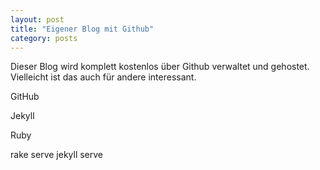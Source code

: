 ```yaml
---
layout: post
title: "Eigener Blog mit Github"
category: posts
---
```

Dieser Blog wird komplett kostenlos über Github verwaltet und gehostet. Vielleicht ist das auch für andere interessant.


GitHub

Jekyll

Ruby

rake serve
jekyll serve
